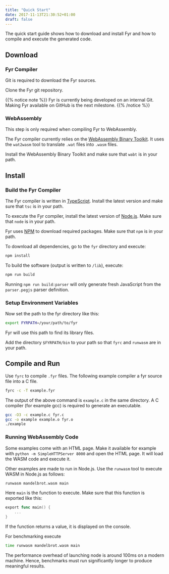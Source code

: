 ```yaml
---
title: "Quick Start"
date: 2017-11-13T21:30:52+01:00
draft: false
---
```


The quick start guide shows how to download and install Fyr and how to compile and execute the generated code.

## Download

### Fyr Compiler

Git is required to download the Fyr sources.

Clone the Fyr git repository.

{{% notice note %}}
Fyr is currently being developed on an internal Git.
Making Fyr available on GitHub is the next milestone.
{{% /notice %}}

### WebAssembly

This step is only required when compiling Fyr to WebAssembly.

The Fyr compiler currently relies on the [WebAssembly Binary Toolkit](https://github.com/WebAssembly/wabt).
It uses the `wat2wasm` tool to translate `.wat` files into `.wasm` files.

Install the WebAssembly Binary Toolkit and make sure that `wabt` is in your path.

## Install

### Build the Fyr Compiler

The Fyr compiler is written in [TypeScript](http://typescriptlang.org). Install the latest version and make sure that `tsc` is in your path.

To execute the Fyr compiler, install the latest version of [Node.js](https://nodejs.org/en/). Make sure that `node` is in your path.

Fyr uses [NPM](https://www.npmjs.com/package/npm) to download required packages. Make sure that `npm` is in your path.

To download all dependencies, go to the `fyr` directory and execute:

```bash
npm install
```

To build the software (output is written to `/lib`), execute:

```bash
npm run build
```

Running `npm run build:parser` will only generate fresh JavaScript from the `parser.pegjs` parser definition.

### Setup Environment Variables

Now set the path to the fyr directory like this:

```bash
export FYRPATH=/your/path/to/fyr
```

Fyr will use this path to find its library files.

Add the directory `$FYRPATH/bin` to your path so that `fyrc` and `runwasm` are in your path.

## Compile and Run

Use `fyrc` to compile `.fyr` files.
The following example compiler a fyr source file into a C file.

```bash
fyrc -c -T example.fyr
```

The output of the above command is `example.c` in the same directory.
A C compiler (for example gcc) is required to generate an executable.

```bash
gcc -O3 -c example.c fyr.c
gcc -o example example.o fyr.o
./example
``` 

### Running WebAssembly Code

Some examples come with an HTML page.
Make it available for example with `python -m SimpleHTTPServer 8000` and open the HTML page.
It will load the WASM code and execute it.

Other examples are made to run in Node.js.
Use the `runwasm` tool to execute WASM in Node.js as follows:

```bash
runwasm mandelbrot.wasm main
```

Here `main` is the function to execute.
Make sure that this function is exported like this:

```go
export func main() {
    ...
}
```

If the function returns a value, it is displayed on the console.

For benchmarking execute 

```bash
time runwasm mandelbrot.wasm main
```

The performance overhead of launching node is around 100ms on a modern machine.
Hence, benchmarks must run significantly longer to produce meaningful results.
